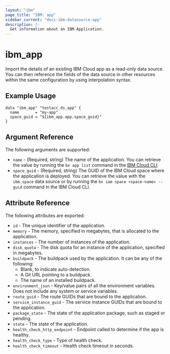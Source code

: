 ```yaml
---
layout: "ibm"
page_title: "IBM: app"
sidebar_current: "docs-ibm-datasource-app"
description: |-
  Get information about an IBM Application.
---
```


# ibm\_app

Import the details of an existing IBM Cloud app as a read-only data source. You can then reference the fields of the data source in other resources within the same configuration by using interpolation syntax.

## Example Usage

```hcl
data "ibm_app" "testacc_ds_app" {
  name       = "my-app"
  space_guid = "${ibm_app.app.space_guid}"
}
```

## Argument Reference

The following arguments are supported:

* `name` - (Required, string) The name of the application. You can retrieve the value by running the `bx app list` command in the [IBM Cloud CLI](https://console.bluemix.net/docs/cli/reference/bluemix_cli/get_started.html#getting-started).
* `space_guid` - (Required, string) The GUID of the IBM Cloud space where the application is deployed. You can retrieve the value with the `ibm_space` data source or by running the `bx iam space <space-name> --guid` command in the IBM Cloud CLI.

## Attribute Reference

The following attributes are exported:

* `id` - The unique identifier of the application.
* `memory` - The memory, specified in megabytes, that is allocated to the application.
* `instances` - The number of instances of the application.
* `disk_quota` - The disk quota for an instance of the application, specified in megabytes.
* `buildpack` - The buildpack used by the application. It can be any of the following:
    * Blank, to indicate auto-detection.
    * A Git URL pointing to a buildpack.
    * The name of an installed buildpack.
* `environment_json` - Key/value pairs of all the environment variables. Does not include any system or service variables.
* `route_guid` - The route GUIDs that are bound to the application.
* `service_instance_guid` - The service instance GUIDs that are bound to the application.
* `package_state` - The state of the application package, such as staged or pending.
* `state` - The state of the application.
* `health_check_http_endpoint` - Endpoint called to determine if the app is healthy.
* `health_check_type` - Type of health check.
* `health_check_timeout` - Health check timeout in seconds.
